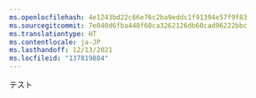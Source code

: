 ```yaml
---
ms.openlocfilehash: 4e1243bd22c66e76c2ba9eddc1f91394e57f9f83
ms.sourcegitcommit: 7e040d6fba448f60ca3262126db60cad96222bbc
ms.translationtype: HT
ms.contentlocale: ja-JP
ms.lasthandoff: 12/13/2021
ms.locfileid: "137819884"
---
```

テスト
